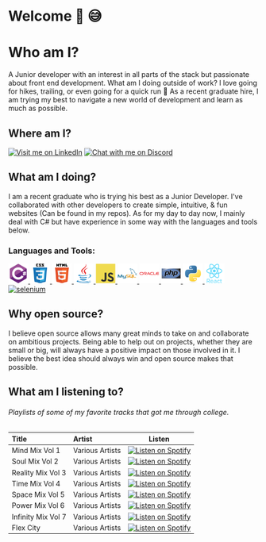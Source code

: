 <!--
**jgrimaldo404/jgrimaldo404** is a ✨ _special_ ✨ repository because its `README.md` (this file) appears on your GitHub profile.

Here are some ideas to get you started:

- 🔭 I’m currently working on ...
- 🌱 I’m currently learning ...
- 👯 I’m looking to collaborate on ...
- 🤔 I’m looking for help with ...
- 💬 Ask me about ...
- 📫 How to reach me: ...
- 😄 Pronouns: ...
- ⚡ Fun fact: ...
-->
# Welcome :wave: :sweat_smile:

# Who am I? 
A Junior developer with an interest in all parts of the stack but passionate about front end development. What am I doing outside of work?
 I love going for hikes, trailing, or even going for a quick run 🙂 As a recent graduate hire, I am trying my best to navigate a new world of development and learn as much as possible.
 
## Where am I?

[![Visit me on LinkedIn][linkedin-badge]][linkedin-url]
[![Chat with me on Discord][discord-badge]][discord-url]

## What am I doing?
I am a recent graduate who is trying his best as a Junior Developer. I've collaborated with other developers to create simple, intuitive, & fun websites (Can be found in my repos). As for my day to day now, I mainly deal with C# but have experience in some way with the languages and tools below. 

<h3 align="left">Languages and Tools:</h3>
<p align="left"> <a href="https://www.w3schools.com/cs/" target="_blank" rel="noreferrer"> <img src="https://raw.githubusercontent.com/devicons/devicon/master/icons/csharp/csharp-original.svg" alt="csharp" width="40" height="40"/> </a> <a href="https://www.w3schools.com/css/" target="_blank" rel="noreferrer"> <img src="https://raw.githubusercontent.com/devicons/devicon/master/icons/css3/css3-original-wordmark.svg" alt="css3" width="40" height="40"/> </a> <a href="https://www.w3.org/html/" target="_blank" rel="noreferrer"> <img src="https://raw.githubusercontent.com/devicons/devicon/master/icons/html5/html5-original-wordmark.svg" alt="html5" width="40" height="40"/> </a> <a href="https://www.java.com" target="_blank" rel="noreferrer"> <img src="https://raw.githubusercontent.com/devicons/devicon/master/icons/java/java-original.svg" alt="java" width="40" height="40"/> </a> <a href="https://developer.mozilla.org/en-US/docs/Web/JavaScript" target="_blank" rel="noreferrer"> <img src="https://raw.githubusercontent.com/devicons/devicon/master/icons/javascript/javascript-original.svg" alt="javascript" width="40" height="40"/> </a> <a href="https://www.mysql.com/" target="_blank" rel="noreferrer"> <img src="https://raw.githubusercontent.com/devicons/devicon/master/icons/mysql/mysql-original-wordmark.svg" alt="mysql" width="40" height="40"/> </a> <a href="https://www.oracle.com/" target="_blank" rel="noreferrer"> <img src="https://raw.githubusercontent.com/devicons/devicon/master/icons/oracle/oracle-original.svg" alt="oracle" width="40" height="40"/> </a> <a href="https://www.php.net" target="_blank" rel="noreferrer"> <img src="https://raw.githubusercontent.com/devicons/devicon/master/icons/php/php-original.svg" alt="php" width="40" height="40"/> </a> <a href="https://www.python.org" target="_blank" rel="noreferrer"> <img src="https://raw.githubusercontent.com/devicons/devicon/master/icons/python/python-original.svg" alt="python" width="40" height="40"/> </a> <a href="https://reactjs.org/" target="_blank" rel="noreferrer"> <img src="https://raw.githubusercontent.com/devicons/devicon/master/icons/react/react-original-wordmark.svg" alt="react" width="40" height="40"/> </a> <a href="https://www.selenium.dev" target="_blank" rel="noreferrer"> <img src="https://raw.githubusercontent.com/detain/svg-logos/780f25886640cef088af994181646db2f6b1a3f8/svg/selenium-logo.svg" alt="selenium" width="40" height="40"/> </a> </p>

## Why open source?
I believe open source allows many great minds to take on and collaborate on ambitious projects. Being able to help out on projects, whether they are small or big, will always have a positive impact on those involved in it. I believe the best idea should always win and open source makes that possible. 

## What am I listening to?
###### Playlists of some of my favorite tracks that got me through college. 
Title|Artist|Listen
:----|:-----|:-----:
Mind Mix Vol 1|Various Artists|[![Listen on Spotify][spotify-badge]][spotify-title]
Soul Mix Vol 2|Various Artists|[![Listen on Spotify][spotify-badge]][spotify-title]
Reality Mix Vol 3|Various Artists|[![Listen on Spotify][spotify-badge]][spotify-title]
Time Mix Vol 4|Various Artists|[![Listen on Spotify][spotify-badge]][spotify-title]
Space Mix Vol 5|Various Artists|[![Listen on Spotify][spotify-badge]][spotify-title]
Power Mix Vol 6|Various Artists|[![Listen on Spotify][spotify-badge]][spotify-title]
Infinity Mix Vol 7|Various Artists|[![Listen on Spotify][spotify-badge]][spotify-title]
Flex City |Various Artists|[![Listen on Spotify][spotify-badge]][spotify-title]


<!-- Music Badges -->
[spotify-badge]: https://img.shields.io/badge/Spotify-1ED760?&style=for-the-badge&logo=spotify&logoColor=white
[youtube-badge]: https://img.shields.io/badge/YouTube-FF0000?style=for-the-badge&logo=youtube&logoColor=white

<!-- Spotify Links -->
[spotify-title]: https://open.spotify.com/playlist/60hpZsjQceGS2p1Zq7v5uF?si=4a53c74d91f94a1b
[spotify-title]: https://open.spotify.com/playlist/45ezE0U3ocTdfY4SdVkM4A?si=6a0049160ab74ad3
[spotify-title]: https://open.spotify.com/playlist/60L27xyFAfWwxJgq9B3ONR?si=a6d19b7828d44c45
[spotify-title]: https://open.spotify.com/playlist/3SKmxvV99uBvrMoU2J9VBu?si=59a9514bdd2541e3
[spotify-title]: https://open.spotify.com/playlist/0FchMhDpAMIMzj0Xi0xCzA?si=48cbb12b63d74828
[spotify-title]: https://open.spotify.com/playlist/3LS6nPZA4PyDZl5tRnX34Q?si=e14a42ae367d4aed
[spotify-title]: https://open.spotify.com/playlist/28Aww2201FbTgMgCPKMrP6?si=8df2151749094202
[spotify-title]: https://open.spotify.com/playlist/5CbfFKXlLVFtikT0fDfOvI?si=cc0ca80ba6144db8
<!-- YouTube Links -->

<!-- Badges -->
[linkedin-badge]: https://img.shields.io/badge/LinkedIn-0077B5?style=for-the-badge&logo=linkedin&logoColor=white
[discord-badge]: https://img.shields.io/badge/Discord-7289DA?style=for-the-badge&logo=discord&logoColor=white
[love-badge]: http://ForTheBadge.com/images/badges/built-with-love.svg

<!-- Urls -->
[linkedin-url]: https://www.linkedin.com/in/joshua-grimaldo-545146207/
[discord-url]: https://discordapp.com/users/305146710122954752/
